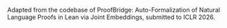 Adapted from the codebase of ProofBridge: Auto-Formalization of Natural Language Proofs in Lean via Joint Embeddings, submitted to ICLR 2026. 

